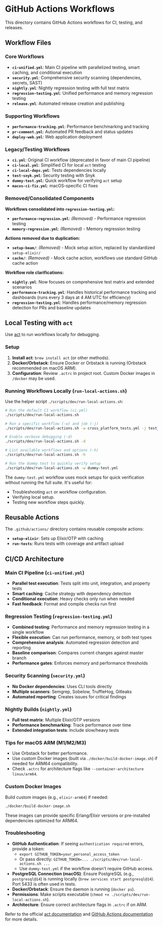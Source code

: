 # GitHub Actions Workflows

This directory contains GitHub Actions workflows for CI, testing, and releases.

## Workflow Files

### Core Workflows
- **`ci-unified.yml`**: Main CI pipeline with parallelized testing, smart caching, and conditional execution
- **`security.yml`**: Comprehensive security scanning (dependencies, secrets, SAST)
- **`nightly.yml`**: Nightly regression testing with full test matrix
- **`regression-testing.yml`**: Unified performance and memory regression testing
- **`release.yml`**: Automated release creation and publishing

### Supporting Workflows
- **`performance-tracking.yml`**: Performance benchmarking and tracking
- **`pr-comment.yml`**: Automated PR feedback and status updates
- **`deploy-web.yml`**: Web application deployment

### Legacy/Testing Workflows
- **`ci.yml`**: Original CI workflow (deprecated in favor of main CI pipeline)
- **`ci-local.yml`**: Simplified CI for local `act` testing
- **`ci-local-deps.yml`**: Tests dependencies locally
- **`test-snyk.yml`**: Security testing with Snyk
- **`dummy-test.yml`**: Quick workflow for verifying `act` setup
- **`macos-ci-fix.yml`**: macOS-specific CI fixes

### Removed/Consolidated Components
**Workflows consolidated into `regression-testing.yml`:**
- **`performance-regression.yml`**: *(Removed)* - Performance regression testing
- **`memory-regression.yml`**: *(Removed)* - Memory regression testing

**Actions removed due to duplication:**
- **`setup-beam/`**: *(Removed)* - Mock setup action, replaced by standardized `setup-elixir/`
- **`cache/`**: *(Removed)* - Mock cache action, workflows use standard GitHub cache action

**Workflow role clarifications:**
- **`nightly.yml`**: Now focuses on comprehensive test matrix and extended scenarios
- **`performance-tracking.yml`**: Handles historical performance tracking and dashboards (runs every 3 days at 4 AM UTC for efficiency)
- **`regression-testing.yml`**: Handles performance/memory regression detection for PRs and baseline updates

## Local Testing with `act`

Use [act](https://github.com/nektos/act) to run workflows locally for debugging.

### Setup

1. **Install act**: `brew install act` (or other methods).
2. **Docker/Orbstack**: Ensure Docker or Orbstack is running (Orbstack recommended on macOS ARM).
3. **Configuration**: Review `.actrc` in project root. Custom Docker images in `/docker` may be used.

### Running Workflows Locally (`run-local-actions.sh`)

Use the helper script `./scripts/dev/run-local-actions.sh`:

```bash
# Run the default CI workflow (ci.yml)
./scripts/dev/run-local-actions.sh

# Run a specific workflow (-w) and job (-j)
./scripts/dev/run-local-actions.sh -w cross_platform_tests.yml -j test_linux

# Enable verbose debugging (-d)
./scripts/dev/run-local-actions.sh -d

# List available workflows and options (-h)
./scripts/dev/run-local-actions.sh -h

# Run the dummy test to quickly verify setup
./scripts/dev/run-local-actions.sh -w dummy-test.yml
```

The `dummy-test.yml` workflow uses mock setups for quick verification without running the full suite. It's useful for:

- Troubleshooting `act` or workflow configuration.
- Verifying local setup.
- Testing new workflow steps quickly.

## Reusable Actions

The `.github/actions/` directory contains reusable composite actions:

- **`setup-elixir`**: Sets up Elixir/OTP with caching
- **`run-tests`**: Runs tests with coverage and artifact upload

## CI/CD Architecture

### Main CI Pipeline (`ci-unified.yml`)
- **Parallel test execution**: Tests split into unit, integration, and property tests
- **Smart caching**: Cache strategy with dependency detection
- **Conditional execution**: Heavy checks only run when needed
- **Fast feedback**: Format and compile checks run first

### Regression Testing (`regression-testing.yml`)
- **Combined testing**: Performance and memory regression testing in a single workflow
- **Flexible execution**: Can run performance, memory, or both test types
- **Comprehensive analysis**: Automated regression detection and reporting
- **Baseline comparison**: Compares current changes against master branch
- **Performance gates**: Enforces memory and performance thresholds

### Security Scanning (`security.yml`)
- **No Docker dependencies**: Uses CLI tools directly
- **Multiple scanners**: Semgrep, Sobelow, TruffleHog, Gitleaks
- **Automated reporting**: Creates issues for critical findings

### Nightly Builds (`nightly.yml`)
- **Full test matrix**: Multiple Elixir/OTP versions
- **Performance benchmarking**: Track performance over time
- **Extended integration tests**: Include slow/heavy tests

### Tips for macOS ARM (M1/M2/M3)

- Use Orbstack for better performance.
- Use custom Docker images (built via `./docker/build-docker-image.sh`) if needed for ARM64 compatibility.
- Check `.actrc` for architecture flags like `--container-architecture linux/arm64`.

### Custom Docker Images

Build custom images (e.g., `elixir-arm64`) if needed:

```bash
./docker/build-docker-image.sh
```

These images can provide specific Erlang/Elixir versions or pre-installed dependencies optimized for ARM64.

### Troubleshooting

- **GitHub Authentication**: If seeing `authentication required` errors, provide a token:
  - `export GITHUB_TOKEN=your_personal_access_token`
  - Or pass directly: `GITHUB_TOKEN=... ./scripts/dev/run-local-actions.sh ...`
  - Use `dummy-test.yml` if the workflow doesn't require GitHub access.
- **PostgreSQL Connection (macOS)**: Ensure PostgreSQL (e.g., `postgresql@14`) is running locally (`brew services start postgresql@14`). Port 5433 is often used in tests.
- **Docker/Orbstack**: Ensure the daemon is running (`docker ps`).
- **Permissions**: Make scripts executable (`chmod +x ./scripts/dev/run-local-actions.sh`).
- **Architecture**: Ensure correct architecture flags in `.actrc` if on ARM.

Refer to the official [act documentation](https://github.com/nektos/act) and [GitHub Actions documentation](https://docs.github.com/en/actions) for more details.
